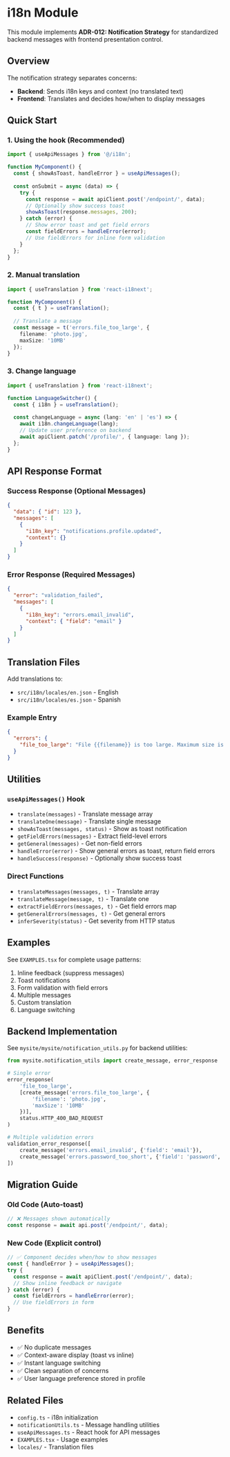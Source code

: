 # i18n Module

This module implements **ADR-012: Notification Strategy** for standardized backend messages with frontend presentation control.

## Overview

The notification strategy separates concerns:
- **Backend**: Sends i18n keys and context (no translated text)
- **Frontend**: Translates and decides how/when to display messages

## Quick Start

### 1. Using the hook (Recommended)

```typescript
import { useApiMessages } from '@/i18n';

function MyComponent() {
  const { showAsToast, handleError } = useApiMessages();
  
  const onSubmit = async (data) => {
    try {
      const response = await apiClient.post('/endpoint/', data);
      // Optionally show success toast
      showAsToast(response.messages, 200);
    } catch (error) {
      // Show error toast and get field errors
      const fieldErrors = handleError(error);
      // Use fieldErrors for inline form validation
    }
  };
}
```

### 2. Manual translation

```typescript
import { useTranslation } from 'react-i18next';

function MyComponent() {
  const { t } = useTranslation();
  
  // Translate a message
  const message = t('errors.file_too_large', { 
    filename: 'photo.jpg', 
    maxSize: '10MB' 
  });
}
```

### 3. Change language

```typescript
import { useTranslation } from 'react-i18next';

function LanguageSwitcher() {
  const { i18n } = useTranslation();
  
  const changeLanguage = async (lang: 'en' | 'es') => {
    await i18n.changeLanguage(lang);
    // Update user preference on backend
    await apiClient.patch('/profile/', { language: lang });
  };
}
```

## API Response Format

### Success Response (Optional Messages)
```json
{
  "data": { "id": 123 },
  "messages": [
    {
      "i18n_key": "notifications.profile.updated",
      "context": {}
    }
  ]
}
```

### Error Response (Required Messages)
```json
{
  "error": "validation_failed",
  "messages": [
    {
      "i18n_key": "errors.email_invalid",
      "context": { "field": "email" }
    }
  ]
}
```

## Translation Files

Add translations to:
- `src/i18n/locales/en.json` - English
- `src/i18n/locales/es.json` - Spanish

### Example Entry
```json
{
  "errors": {
    "file_too_large": "File {{filename}} is too large. Maximum size is {{maxSize}}."
  }
}
```

## Utilities

### `useApiMessages()` Hook

- `translate(messages)` - Translate message array
- `translateOne(message)` - Translate single message
- `showAsToast(messages, status)` - Show as toast notification
- `getFieldErrors(messages)` - Extract field-level errors
- `getGeneral(messages)` - Get non-field errors
- `handleError(error)` - Show general errors as toast, return field errors
- `handleSuccess(response)` - Optionally show success toast

### Direct Functions

- `translateMessages(messages, t)` - Translate array
- `translateMessage(message, t)` - Translate one
- `extractFieldErrors(messages, t)` - Get field errors map
- `getGeneralErrors(messages, t)` - Get general errors
- `inferSeverity(status)` - Get severity from HTTP status

## Examples

See `EXAMPLES.tsx` for complete usage patterns:
1. Inline feedback (suppress messages)
2. Toast notifications
3. Form validation with field errors
4. Multiple messages
5. Custom translation
6. Language switching

## Backend Implementation

See `mysite/mysite/notification_utils.py` for backend utilities:

```python
from mysite.notification_utils import create_message, error_response

# Single error
error_response(
    'file_too_large',
    [create_message('errors.file_too_large', {
        'filename': 'photo.jpg',
        'maxSize': '10MB'
    })],
    status.HTTP_400_BAD_REQUEST
)

# Multiple validation errors
validation_error_response([
    create_message('errors.email_invalid', {'field': 'email'}),
    create_message('errors.password_too_short', {'field': 'password', 'minLength': 8})
])
```

## Migration Guide

### Old Code (Auto-toast)
```typescript
// ❌ Messages shown automatically
const response = await api.post('/endpoint/', data);
```

### New Code (Explicit control)
```typescript
// ✅ Component decides when/how to show messages
const { handleError } = useApiMessages();
try {
  const response = await apiClient.post('/endpoint/', data);
  // Show inline feedback or navigate
} catch (error) {
  const fieldErrors = handleError(error);
  // Use fieldErrors in form
}
```

## Benefits

- ✅ No duplicate messages
- ✅ Context-aware display (toast vs inline)
- ✅ Instant language switching
- ✅ Clean separation of concerns
- ✅ User language preference stored in profile

## Related Files

- `config.ts` - i18n initialization
- `notificationUtils.ts` - Message handling utilities
- `useApiMessages.ts` - React hook for API messages
- `EXAMPLES.tsx` - Usage examples
- `locales/` - Translation files
